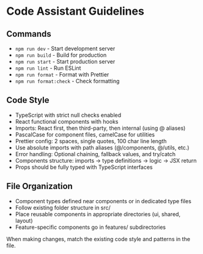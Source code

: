 # Code Assistant Guidelines

## Commands
- `npm run dev` - Start development server
- `npm run build` - Build for production
- `npm run start` - Start production server
- `npm run lint` - Run ESLint
- `npm run format` - Format with Prettier
- `npm run format:check` - Check formatting

## Code Style
- TypeScript with strict null checks enabled
- React functional components with hooks
- Imports: React first, then third-party, then internal (using @ aliases)
- PascalCase for component files, camelCase for utilities
- Prettier config: 2 spaces, single quotes, 100 char line length
- Use absolute imports with path aliases (@/components, @/utils, etc.)
- Error handling: Optional chaining, fallback values, and try/catch
- Components structure: imports → type definitions → logic → JSX return
- Props should be fully typed with TypeScript interfaces

## File Organization
- Component types defined near components or in dedicated type files
- Follow existing folder structure in src/
- Place reusable components in appropriate directories (ui, shared, layout)
- Feature-specific components go in features/ subdirectories

When making changes, match the existing code style and patterns in the file.